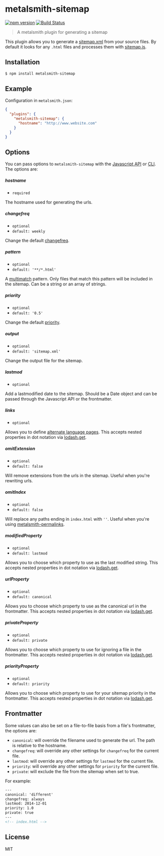 # metalsmith-sitemap
[![npm version][npm-badge]][npm-url]
[![Build Status][travis-badge]][travis-url]

> A metalsmith plugin for generating a sitemap

This plugin allows you to generate a [sitemap.xml](http://www.sitemaps.org/protocol.html) from your source files. By default it looks for any `.html` files and processes them with [sitemap.js](https://github.com/ekalinin/sitemap.js).

## Installation

```bash
$ npm install metalsmith-sitemap
```

## Example

Configuration in `metalsmith.json`:

```json
{
  "plugins": {
    "metalsmith-sitemap": {
      "hostname": "http://www.website.com"
    }
  }
}
```

## Options

You can pass options to `metalsmith-sitemap` with the [Javascript API](https://github.com/segmentio/metalsmith#api) or [CLI](https://github.com/segmentio/metalsmith#cli). The options are:

##### hostname

* `required`

The hostname used for generating the urls.

##### changefreq

* `optional`
* `default: weekly`

Change the default [changefreq](http://www.sitemaps.org/protocol.html).

##### pattern

* `optional`
* `default: '**/*.html'`

A [multimatch](https://github.com/sindresorhus/multimatch) pattern. Only files that match this pattern will be included in the sitemap. Can be a string or an array of strings.

##### priority

* `optional`
* `default: '0.5'`

Change the default [priority](http://www.sitemaps.org/protocol.html).

##### output

* `optional`
* `default: 'sitemap.xml'`

Change the output file for the sitemap.

##### lastmod

* `optional`

Add a lastmodified date to the sitemap. Should be a Date object and can be passed through the Javascript API or the frontmatter.

##### links

* `optional`

Allows you to define [alternate language pages](https://github.com/ekalinin/sitemap.js#example-of-indicating-alternate-language-pages). This accepts nested properties in dot notation via [lodash.get](https://lodash.com/docs#get).

##### omitExtension

* `optional`
* `default: false`

Will remove extensions from the urls in the sitemap. Useful when you're rewriting urls.

##### omitIndex

* `optional`
* `default: false`

Will replace any paths ending in `index.html` with `''`. Useful when you're using [metalsmith-permalinks](https://github.com/segmentio/metalsmith-permalinks).

##### modifiedProperty

* `optional`
* `default: lastmod`

Allows you to choose which property to use as the last modified string. This accepts nested properties in dot notation via [lodash.get](https://lodash.com/docs#get).

##### urlProperty

* `optional`
* `default: canonical`

Allows you to choose which property to use as the canonical url in the frontmatter. This accepts nested properties in dot notation via [lodash.get](https://lodash.com/docs#get).

##### privateProperty

* `optional`
* `default: private`

Allows you to choose which property to use for ignoring a file in the frontmatter. This accepts nested properties in dot notation via [lodash.get](https://lodash.com/docs#get).

##### priorityProperty

* `optional`
* `default: priority`

Allows you to choose which property to use for your sitemap priority in the frontmatter. This accepts nested properties in dot notation via [lodash.get](https://lodash.com/docs#get).


## Frontmatter

Some values can also be set on a file-to-file basis from a file's frontmatter, the options are:

* `canonical`: will override the filename used to generate the url. The path is relative to the hostname.
* `changefreq`: will override any other settings for `changefreq` for the current file.
* `lastmod`: will override any other settings for `lastmod` for the current file.
* `priority`: will override any other settings for `priority` for the current file.
* `private`: will exclude the file from the sitemap when set to true.

For example:

```html
---
canonical: 'different'
changefreq: always
lastmod: 2014-12-01
priority: 1.0
private: true
---
<!-- index.html -->
```

## License

MIT


[npm-badge]: https://img.shields.io/npm/v/metalsmith-sitemap.svg
[npm-url]: https://www.npmjs.com/package/metalsmith-sitemap

[travis-badge]: https://travis-ci.org/ExtraHop/metalsmith-sitemap.svg?branch=master
[travis-url]: https://travis-ci.org/ExtraHop/metalsmith-sitemap
